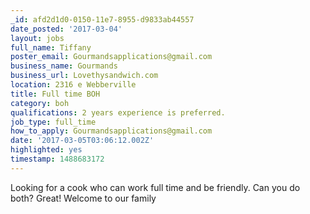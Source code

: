 ```yaml
---
_id: afd2d1d0-0150-11e7-8955-d9833ab44557
date_posted: '2017-03-04'
layout: jobs
full_name: Tiffany
poster_email: Gourmandsapplications@gmail.com
business_name: Gourmands
business_url: Lovethysandwich.com
location: 2316 e Webberville
title: Full time BOH
category: boh
qualifications: 2 years experience is preferred.
job_type: full_time
how_to_apply: Gourmandsapplications@gmail.com
date: '2017-03-05T03:06:12.002Z'
highlighted: yes
timestamp: 1488683172
---
```

Looking for a cook who can work full time and be friendly. Can you do both? Great! Welcome to our family
